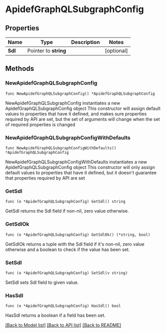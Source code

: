 # ApidefGraphQLSubgraphConfig

## Properties

Name | Type | Description | Notes
------------ | ------------- | ------------- | -------------
**Sdl** | Pointer to **string** |  | [optional] 

## Methods

### NewApidefGraphQLSubgraphConfig

`func NewApidefGraphQLSubgraphConfig() *ApidefGraphQLSubgraphConfig`

NewApidefGraphQLSubgraphConfig instantiates a new ApidefGraphQLSubgraphConfig object
This constructor will assign default values to properties that have it defined,
and makes sure properties required by API are set, but the set of arguments
will change when the set of required properties is changed

### NewApidefGraphQLSubgraphConfigWithDefaults

`func NewApidefGraphQLSubgraphConfigWithDefaults() *ApidefGraphQLSubgraphConfig`

NewApidefGraphQLSubgraphConfigWithDefaults instantiates a new ApidefGraphQLSubgraphConfig object
This constructor will only assign default values to properties that have it defined,
but it doesn't guarantee that properties required by API are set

### GetSdl

`func (o *ApidefGraphQLSubgraphConfig) GetSdl() string`

GetSdl returns the Sdl field if non-nil, zero value otherwise.

### GetSdlOk

`func (o *ApidefGraphQLSubgraphConfig) GetSdlOk() (*string, bool)`

GetSdlOk returns a tuple with the Sdl field if it's non-nil, zero value otherwise
and a boolean to check if the value has been set.

### SetSdl

`func (o *ApidefGraphQLSubgraphConfig) SetSdl(v string)`

SetSdl sets Sdl field to given value.

### HasSdl

`func (o *ApidefGraphQLSubgraphConfig) HasSdl() bool`

HasSdl returns a boolean if a field has been set.


[[Back to Model list]](../README.md#documentation-for-models) [[Back to API list]](../README.md#documentation-for-api-endpoints) [[Back to README]](../README.md)


